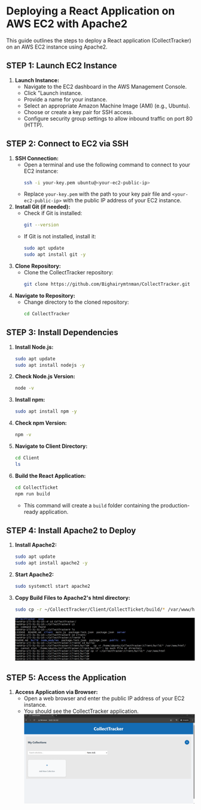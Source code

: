 # Deploying a React Application on AWS EC2 with Apache2

This guide outlines the steps to deploy a React application (CollectTracker) on an AWS EC2 instance using Apache2.

## STEP 1: Launch EC2 Instance

1.  **Launch Instance:**
    * Navigate to the EC2 dashboard in the AWS Management Console.
    * Click "Launch instance.
    * Provide a name for your instance.
    * Select an appropriate Amazon Machine Image (AMI) (e.g., Ubuntu).
    * Choose or create a key pair for SSH access.
    * Configure security group settings to allow inbound traffic on port 80 (HTTP).

## STEP 2: Connect to EC2 via SSH

1.  **SSH Connection:**
    * Open a terminal and use the following command to connect to your EC2 instance:
        ```bash
        ssh -i your-key.pem ubuntu@<your-ec2-public-ip>
        ```
    * Replace `your-key.pem` with the path to your key pair file and `<your-ec2-public-ip>` with the public IP address of your EC2 instance.
2.  **Install Git (if needed):**
    * Check if Git is installed:
        ```bash
        git --version
        ```
    * If Git is not installed, install it:
        ```bash
        sudo apt update
        sudo apt install git -y
        ```
3.  **Clone Repository:**
    * Clone the CollectTracker repository:
        ```bash
        git clone https://github.com/Bighairymtnman/CollectTracker.git
        ```
4.  **Navigate to Repository:**
    * Change directory to the cloned repository:
        ```bash
        cd CollectTracker
        ```

## STEP 3: Install Dependencies

1.  **Install Node.js:**
    ```bash
    sudo apt update
    sudo apt install nodejs -y
    ```
2.  **Check Node.js Version:**
    ```bash
    node -v
    ```
3.  **Install npm:**
    ```bash
    sudo apt install npm -y
    ```
4.  **Check npm Version:**
    ```bash
    npm -v
    ```
5.  **Navigate to Client Directory:**
    ```bash
    cd Client
    ls
    ```
6.  **Build the React Application:**
    ```bash
    cd CollectTicket
    npm run build
    ```
    * This command will create a `build` folder containing the production-ready application.

## STEP 4: Install Apache2 to Deploy

1.  **Install Apache2:**
    ```bash
    sudo apt update
    sudo apt install apache2 -y
    ```
2.  **Start Apache2:**
    ```bash
    sudo systemctl start apache2
    ```
3.  **Copy Build Files to Apache2's html directory:**
    ```bash
    sudo cp -r ~/CollectTracker/Client/CollectTicket/build/* /var/www/html/
    ```
    ![](./Images/tracke.png)

## STEP 5: Access the Application

1.  **Access Application via Browser:**
    * Open a web browser and enter the public IP address of your EC2 instance.
    * You should see the CollectTracker application.
    ![](./Images/track.png)